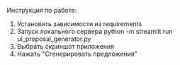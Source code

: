 Инструкция по работе:
1. Установить зависимости из requirements
2. Запуск локального сервера python -m streamlit run ui_proposal_generator.py
3. Выбрать скриншот приложения
4. Нажать "Сгенерировать предложения"

